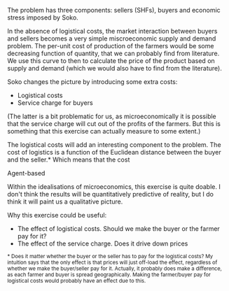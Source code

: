 The problem has three components: sellers (SHFs), buyers and economic stress imposed by Soko.

In the absence of logistical costs, the market interaction between buyers and sellers becomes a very simple miscroeconomic supply and demand problem. The per-unit cost of production of the farmers would be some decreasing function of quantity, that we can probably find from literature. We use this curve to then to calculate the price of the product based on supply and demand (which we would also have to find from the literature).

Soko changes the picture by introducing some extra costs:

- Logistical costs
- Service charge for buyers

(The latter is a bit problematic for us, as microeconomically it is possible that the service charge will cut out of the profits of the farmers. But this is something that this exercise can actually measure to some extent.)

The logistical costs will add an interesting component to the problem. The cost of logistics is a function of the Euclidean distance between the buyer and the seller.\* Which means that the cost 

Agent-based

Within the idealisations of microeconomics, this exercise is quite doable. I don't think the results will be quantitatively predictive of reality, but I do think it will paint us a qualitative picture.

Why this exercise could be useful:

- The effect of logistical costs. Should we make the buyer or the farmer pay for it?
- The effect of the service charge. Does it drive down prices 

<small> \* Does it matter whether the buyer or the seller has to pay for the logistical costs? My intuition says that the only effect is that prices will just off-load the effect, regardless of whether we make the buyer/seller pay for it. Actually, it probably does make a difference, as each farmer and buyer is spread geographically. Making the farmer/buyer pay for logistical costs would probably have an effect due to this. </small>
<!--stackedit_data:
eyJoaXN0b3J5IjpbMTAwMTM4NzgxMywxMDQ3NjUyODg0XX0=
-->